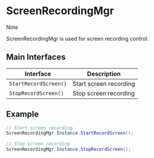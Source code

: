 # ScreenRecordingMgr

> [!note]
>
> ScreenRecordingMgr is used for screen recording control.

## Main Interfaces

| Interface                  | Description         |
| --------------------- | ------------ |
| `StartRecordScreen()` | Start screen recording |
| `StopRecordScreen()`  | Stop screen recording |

## Example

```csharp
// Start screen recording
ScreenRecordingMgr.Instance.StartRecordScreen();

// Stop screen recording
ScreenRecordingMgr.Instance.StopRecordScreen();
```
